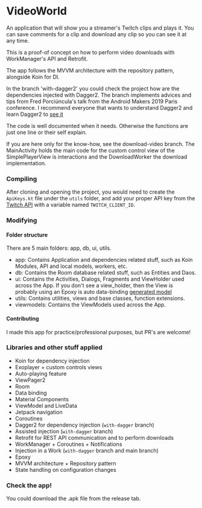 # VideoWorld
An application that will show you a streamer's Twitch clips and plays it. You can save comments for a clip and download
any clip so you can see it at any time.

This is a proof-of concept on how to perform video downloads with WorkManager's API and Retrofit.

The app follows the MVVM architecture with the repository pattern, alongside Koin for DI.

In the branch 'with-dagger2' you could check the project how are the dependencies injected with Dagger2.
The branch implements advices and tips from Fred Porciúncula's talk from the Android Makers 2019 Paris conference.
I recommend everyone that wants to understand Dagger2 and learn Dagger2 to [see it](https://www.youtube.com/watch?v=9fn5s8_CYJI&t=1987s)

The code is well documented when it needs. Otherwise the functions are just one line or their self explain.

If you are here only for the know-how, see the download-video branch. The MainActivity holds the main code for the custom control view of the SimplePlayerView is interactions and the DownloadWorker the download implementation.

### Compiling
After cloning and opening the project, you would need to create the `ApiKeys.kt` file under the `utils` folder, and add your proper API key from the [Twitch API](https://dev.twitch.tv/docs/)
with a variable named `TWITCH_CLIENT_ID`.

### Modifying
#### Folder structure
There are 5 main folders: app, db, ui, utils.
* app: Contains Application and dependencies related stuff, such as Koin Modules, API and local models, workers, etc.
* db: Contains the Room database related stuff, such as Entities and Daos.
* ui: Contains the Activities, Dialogs, Fragments and ViewHolder used across the App. If you don't see a view_holder, then the View is probably using an Epoxy is auto data-binding [generated model](https://github.com/airbnb/epoxy/wiki/Data-Binding-Support)
* utils: Contains utilities, views and base classes, function extensions. 
* viewmodels: Contains the ViewModels used across the App.
#### Contributing
I made this app for practice/professional purposes, but PR's are welcome!

### Libraries and other stuff applied
* Koin for dependency injection
* Exoplayer + custom controls views
* Auto-playing feature
* ViewPager2
* Room
* Data binding
* Material Components
* ViewModel and LiveData
* Jetpack navigation
* Coroutines
* Dagger2 for dependency injection (`with-dagger` branch)
* Assisted injection (`with-dagger` branch)
* Retrofit for REST API communication and to perform downloads
* WorkManager + Coroutines + Notifications
* Injection in a Work (`with-dagger` branch and main branch)
* Epoxy
* MVVM architecture + Repository pattern
* State handling on configuration changes

### Check the app!
You could download the .apk file from the release tab.
